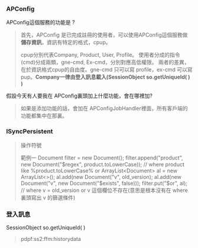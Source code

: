 ### APConfig

APConfig這個服務的功能是 ?

>首先，APConfig 是已完成註冊的使用者，可以使用APConfig這個服務做**儲存資訊**，資訊有特定的格式，cpup。
>
>cpup分別代表Company, Product, User, Profile。
>使用者分成的指令(cmd)分成兩類，gne-cmd, Ex-cmd，分別對應高低權限。
>兩者的差異，在於資訊格式cpup的自由度。gne-cmd 只可以寫 profile，ex-cmd 可以寫 pup。**Company一律由登入訊息載入(SessionObject so.getUniqueId( ) )**



假設今天有人要我在 APConfig裏頭加上什麼功能，會在哪裡加?

> 如果是添加功能的話，會加在 APConfigJobHandler裡面，所有客戶端的功能都集中在那裏。

### ISyncPersistent

> 操作符號
>
> 範例一
> Document filter = new Document();
> filter.append("product", new Document("$regex", product.toLowerCase)); // where product like %product.toLowerCase%
> or
> ArrayList<Document> al = new ArrayList<>();
> al.add(new Document("v", old_version);
> al.add(new Document("v", new Document("$exists", false)));
> filter.put("$or", al); // where v = old_version or v 這個欄位不存在(意思是根本沒有在 where 裏頭寫出 v 的篩選條件)

### 登入訊息

SessionObject so.getUniqueId( )

> pdpf:ss2:ffm:historydata